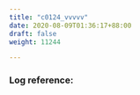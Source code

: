 ```yaml
---
title: "c0124_vvvvv"
date: 2020-08-09T01:36:17+88:00
draft: false
weight: 11244

---
```


### Log reference: <no value>

```

